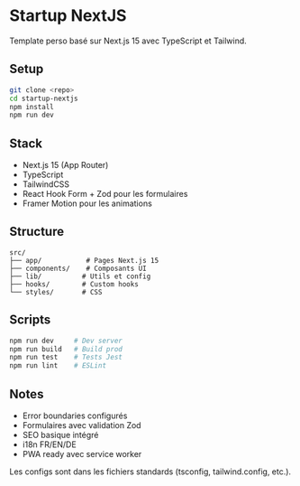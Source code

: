 # Startup NextJS

Template perso basé sur Next.js 15 avec TypeScript et Tailwind.

## Setup

```bash
git clone <repo>
cd startup-nextjs
npm install
npm run dev
```

## Stack

- Next.js 15 (App Router)
- TypeScript 
- TailwindCSS
- React Hook Form + Zod pour les formulaires
- Framer Motion pour les animations

## Structure

```
src/
├── app/           # Pages Next.js 15
├── components/    # Composants UI
├── lib/          # Utils et config
├── hooks/        # Custom hooks
└── styles/       # CSS
```

## Scripts

```bash
npm run dev     # Dev server
npm run build   # Build prod
npm run test    # Tests Jest
npm run lint    # ESLint
```

## Notes

- Error boundaries configurés
- Formulaires avec validation Zod
- SEO basique intégré
- i18n FR/EN/DE
- PWA ready avec service worker

Les configs sont dans les fichiers standards (tsconfig, tailwind.config, etc.).
